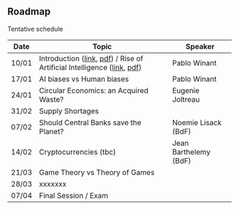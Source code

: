 ## Roadmap

Tentative schedule

| Date  | Topic                                              | Speaker                 |
| ----- | -------------------------------------------------- | ----------------------- |
| 10/01 | Introduction  ([link](./index.html), [pdf](./slides/index.pdf)) / Rise of Artificial Intelligence ([link](session_1/index.html), [pdf](./slides/session_1.pdf)) | Pablo Winant            |
| 17/01 | AI biases vs Human biases                          | Pablo Winant            |
| 24/01 | Circular Economics: an Acquired Waste?             |  Eugenie Joltreau       |
| 31/02 | Supply Shortages                                   |                         |
| 07/02 | Should Central Banks save the Planet?              |  Noemie Lisack  (BdF)   |
| 14/02 | Cryptocurrencies (tbc)                             |  Jean Barthelemy (BdF)  |
| 21/03 |  Game Theory vs Theory of Games                    |                         |
| 28/03 |           xxxxxxx                                  |                         |
| 07/04 |  Final Session / Exam                              |                         |

